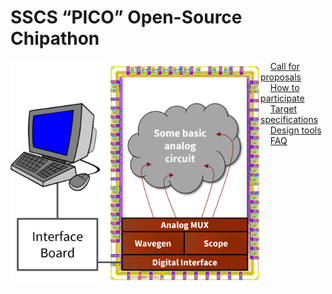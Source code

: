 # SSCS “PICO” Open-Source Chipathon

<img align="left" width="400" src="figures/overview.png" width="450"/>



&nbsp;&nbsp;&nbsp;&nbsp;[Call for proposals](CALL.md)  
&nbsp;&nbsp;&nbsp;&nbsp;[How to participate](HOWTO.md)  
&nbsp;&nbsp;&nbsp;&nbsp;[Target specifications](SPECS.md)  
&nbsp;&nbsp;&nbsp;&nbsp;[Design tools](TOOLS.md)  
&nbsp;&nbsp;&nbsp;&nbsp;[FAQ](FAQ.md)  
